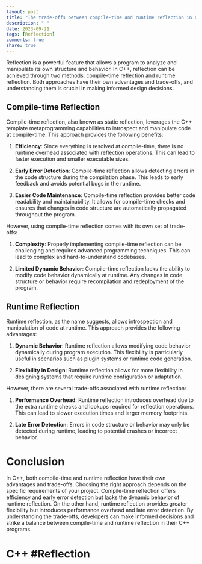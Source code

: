 ```yaml
---
layout: post
title: "The trade-offs between compile-time and runtime reflection in C++."
description: " "
date: 2023-09-21
tags: [Reflection]
comments: true
share: true
---
```


Reflection is a powerful feature that allows a program to analyze and manipulate its own structure and behavior. In C++, reflection can be achieved through two methods: compile-time reflection and runtime reflection. Both approaches have their own advantages and trade-offs, and understanding them is crucial in making informed design decisions.

## Compile-time Reflection

Compile-time reflection, also known as static reflection, leverages the C++ template metaprogramming capabilities to introspect and manipulate code at compile-time. This approach provides the following benefits:

1. **Efficiency**: Since everything is resolved at compile-time, there is no runtime overhead associated with reflection operations. This can lead to faster execution and smaller executable sizes.

2. **Early Error Detection**: Compile-time reflection allows detecting errors in the code structure during the compilation phase. This leads to early feedback and avoids potential bugs in the runtime.

3. **Easier Code Maintenance**: Compile-time reflection provides better code readability and maintainability. It allows for compile-time checks and ensures that changes in code structure are automatically propagated throughout the program.

However, using compile-time reflection comes with its own set of trade-offs:

1. **Complexity**: Properly implementing compile-time reflection can be challenging and requires advanced programming techniques. This can lead to complex and hard-to-understand codebases.

2. **Limited Dynamic Behavior**: Compile-time reflection lacks the ability to modify code behavior dynamically at runtime. Any changes in code structure or behavior require recompilation and redeployment of the program.

## Runtime Reflection

Runtime reflection, as the name suggests, allows introspection and manipulation of code at runtime. This approach provides the following advantages:

1. **Dynamic Behavior**: Runtime reflection allows modifying code behavior dynamically during program execution. This flexibility is particularly useful in scenarios such as plugin systems or runtime code generation.

2. **Flexibility in Design**: Runtime reflection allows for more flexibility in designing systems that require runtime configuration or adaptation.

However, there are several trade-offs associated with runtime reflection:

1. **Performance Overhead**: Runtime reflection introduces overhead due to the extra runtime checks and lookups required for reflection operations. This can lead to slower execution times and larger memory footprints.

2. **Late Error Detection**: Errors in code structure or behavior may only be detected during runtime, leading to potential crashes or incorrect behavior.

# Conclusion

In C++, both compile-time and runtime reflection have their own advantages and trade-offs. Choosing the right approach depends on the specific requirements of your project. Compile-time reflection offers efficiency and early error detection but lacks the dynamic behavior of runtime reflection. On the other hand, runtime reflection provides greater flexibility but introduces performance overhead and late error detection. By understanding the trade-offs, developers can make informed decisions and strike a balance between compile-time and runtime reflection in their C++ programs.

# C++ #Reflection